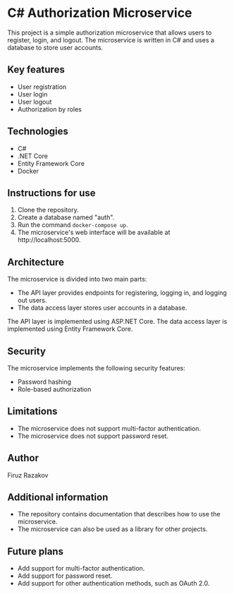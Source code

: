 # C# Authorization Microservice

This project is a simple authorization microservice that allows users to register, login, and logout. The microservice is written in C# and uses a database to store user accounts.

## Key features

* User registration
* User login
* User logout
* Authorization by roles

## Technologies

* C#
* .NET Core
* Entity Framework Core
* Docker

## Instructions for use

1. Clone the repository.
2. Create a database named "auth".
3. Run the command `docker-compose up`.
4. The microservice's web interface will be available at http://localhost:5000.

## Architecture

The microservice is divided into two main parts:

* The API layer provides endpoints for registering, logging in, and logging out users.
* The data access layer stores user accounts in a database.

The API layer is implemented using ASP.NET Core. The data access layer is implemented using Entity Framework Core.

## Security

The microservice implements the following security features:

* Password hashing
* Role-based authorization

## Limitations

* The microservice does not support multi-factor authentication.
* The microservice does not support password reset.

## Author

Firuz Razakov

## Additional information

* The repository contains documentation that describes how to use the microservice.
* The microservice can also be used as a library for other projects.

## Future plans

* Add support for multi-factor authentication.
* Add support for password reset.
* Add support for other authentication methods, such as OAuth 2.0.
